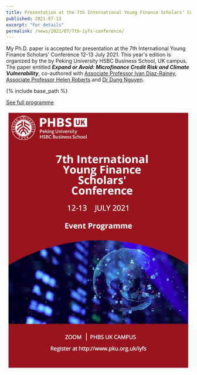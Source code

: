 ```yaml
---
title: Presentation at the 7th International Young Finance Scholars' Conference
published: 2021-07-13
excerpt: "For details"
permalink: /news/2021/07/7th-iyfs-conference/ 
---
```


My Ph.D. paper is accepted for presentation at the 7th International Young Finance Scholars' Conference 12-13 July 2021. This year's edition is organized by the by Peking University HSBC Business School, UK campus. The paper entitled ***Expand or Avoid: Microfinance Credit Risk and Climate Vulnerability***, co-authored with [Associate Professor Ivan Diaz-Rainey](https://www.otago.ac.nz/accountancyfinance/staff/otago032953.html), [Associate Professor Helen Roberts](https://www.otago.ac.nz/accountancyfinance/staff/helenroberts.html) and [Dr Dung Nguyen](https://www.researchgate.net/profile/Dung-Nguyen-66/publications).

{% include base_path %}

<a href="https://iftekhariahmed.github.io/files/7th_iyfs_conference_programme.pdf">See full programme</a>

![](/images/7th_iyfs.png)
